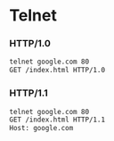 # Telnet

### HTTP/1.0

```bash
telnet google.com 80
GET /index.html HTTP/1.0
```

### HTTP/1.1

```bash
telnet google.com 80
GET /index.html HTTP/1.1
Host: google.com
```
